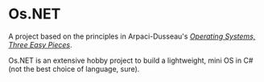 # Os.NET

A project based on the principles in Arpaci-Dusseau's *[Operating Systems, Three Easy Pieces](https://www.goodreads.com/book/show/17374825-operating-systems)*.

Os.NET is an extensive hobby project to build a lightweight, mini OS in C# (not the best choice of language, sure).
